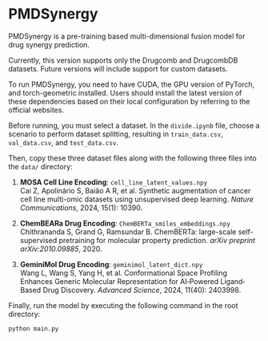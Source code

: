 # PMDSynergy

PMDSynergy is a pre-training based multi-dimensional fusion model for drug synergy prediction.

Currently, this version supports only the Drugcomb and DrugcombDB datasets. Future versions will include support for custom datasets.

To run PMDSynergy, you need to have CUDA, the GPU version of PyTorch, and torch-geometric installed. Users should install the latest version of these dependencies based on their local configuration by referring to the official websites.

Before running, you must select a dataset. In the `divide.ipynb` file, choose a scenario to perform dataset splitting, resulting in `train_data.csv`, `val_data.csv`, and `test_data.csv`.

Then, copy these three dataset files along with the following three files into the `data/` directory:

1. **MOSA Cell Line Encoding**: `cell_line_latent_values.npy`  
   Cai Z, Apolinário S, Baião A R, et al. Synthetic augmentation of cancer cell line multi-omic datasets using unsupervised deep learning. *Nature Communications*, 2024, 15(1): 10390.

2. **ChemBEARa Drug Encoding**: `ChemBERTa_smiles_embeddings.npy`  
   Chithrananda S, Grand G, Ramsundar B. ChemBERTa: large-scale self-supervised pretraining for molecular property prediction. *arXiv preprint arXiv:2010.09885*, 2020.

3. **GeminiMol Drug Encoding**: `geminimol_latent_dict.npy`  
   Wang L, Wang S, Yang H, et al. Conformational Space Profiling Enhances Generic Molecular Representation for AI‐Powered Ligand‐Based Drug Discovery. *Advanced Science*, 2024, 11(40): 2403998.

Finally, run the model by executing the following command in the root directory:

```bash
python main.py
